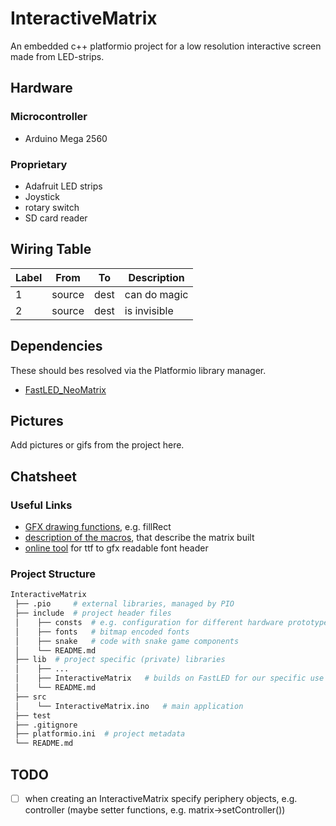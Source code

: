 # InteractiveMatrix
An embedded c++ platformio project for a low resolution interactive screen made from LED-strips.

## Hardware
### Microcontroller
  - Arduino Mega 2560

### Proprietary 
  - Adafruit LED strips
  - Joystick
  - rotary switch
  - SD card reader 

## Wiring Table
| Label        | From      | To         | Description |
|--------------|-----------|------------|-------------|
| 1            | source    | dest       | can do magic|
| 2            | source    | dest       | is invisible|

## Dependencies
These should bes resolved via the Platformio library manager.
 - [FastLED_NeoMatrix](https://github.com/marcmerlin/FastLED_NeoMatrix)

## Pictures
Add pictures or gifs from the project here.

## Chatsheet
### Useful Links
  - [GFX drawing functions](https://github.com/adafruit/Adafruit-GFX-Library/blob/master/Adafruit_GFX.h), e.g. fillRect
  - [description of the macros](https://github.com/adafruit/Adafruit_NeoMatrix/blob/master/Adafruit_NeoMatrix.h), that describe the matrix built
  - [online tool](https://rop.nl/truetype2gfx/) for ttf to gfx readable font header

###  Project Structure
```sh
InteractiveMatrix
 ├── .pio     # external libraries, managed by PIO
 ├── include  # project header files
 │    ├── consts  # e.g. configuration for different hardware prototypes
 │    ├── fonts   # bitmap encoded fonts
 │    ├── snake   # code with snake game components
 │    └── README.md
 ├── lib  # project specific (private) libraries
 │    ├── ... 
 │    ├── InteractiveMatrix   # builds on FastLED for our specific use case
 │    └── README.md
 ├── src
 │    └── InteractiveMatrix.ino   # main application
 ├── test
 ├── .gitignore
 ├── platformio.ini  # project metadata
 └── README.md
```

## TODO
- [ ] when creating an InteractiveMatrix specify periphery objects, e.g. controller (maybe setter functions, e.g. matrix->setController())